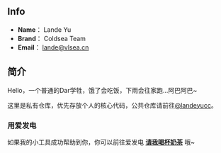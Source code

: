 ## Info
- **Name**： Lande Yu
- **Brand**： Coldsea Team
- **Email**： [lande@vlsea.cn](mailto:lande@vlsea.cn)

## 简介
Hello，一个普通的Dar学牲，饿了会吃饭，下雨会往家跑...阿巴阿巴~

这里是私有仓库，优先存放个人的核心代码，公共仓库请前往[@landeyucc](https://github.com/landeyucc)。

### 用爱发电

如果我的小工具成功帮助到你，你可以前往爱发电 **[请我喝杯奶茶](https://afdian.tv/a/lande)** 哦~
